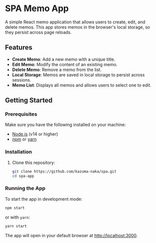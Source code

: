 # SPA Memo App

A simple React memo application that allows users to create, edit, and delete memos. This app stores memos in the browser's local storage, so they persist across page reloads.

## Features

- **Create Memo**: Add a new memo with a unique title.
- **Edit Memo**: Modify the content of an existing memo.
- **Delete Memo**: Remove a memo from the list.
- **Local Storage**: Memos are saved in local storage to persist across sessions.
- **Memo List**: Displays all memos and allows users to select one to edit.

## Getting Started

### Prerequisites

Make sure you have the following installed on your machine:

- [Node.js](https://nodejs.org/en/) (v14 or higher)
- [npm](https://www.npmjs.com/get-npm) or [yarn](https://classic.yarnpkg.com/en/docs/install/)

### Installation

1. Clone this repository:

   ```bash
   git clone https://github.com/kazuma-naka/spa.git
   cd spa-app
   ```

### Running the App

To start the app in development mode:

```bash
npm start
```

or with `yarn`:

```bash
yarn start
```

The app will open in your default browser at [http://localhost:3000](http://localhost:3000).
